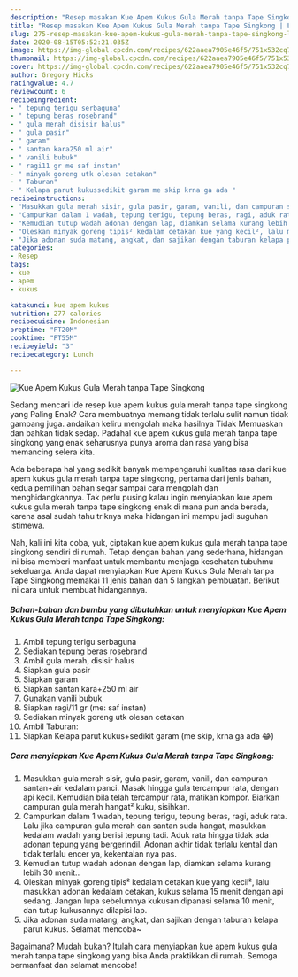 ```yaml
---
description: "Resep masakan Kue Apem Kukus Gula Merah tanpa Tape Singkong | Langkah Membuat Kue Apem Kukus Gula Merah tanpa Tape Singkong Yang Enak Banget"
title: "Resep masakan Kue Apem Kukus Gula Merah tanpa Tape Singkong | Langkah Membuat Kue Apem Kukus Gula Merah tanpa Tape Singkong Yang Enak Banget"
slug: 275-resep-masakan-kue-apem-kukus-gula-merah-tanpa-tape-singkong-langkah-membuat-kue-apem-kukus-gula-merah-tanpa-tape-singkong-yang-enak-banget
date: 2020-08-15T05:52:21.035Z
image: https://img-global.cpcdn.com/recipes/622aaea7905e46f5/751x532cq70/kue-apem-kukus-gula-merah-tanpa-tape-singkong-foto-resep-utama.jpg
thumbnail: https://img-global.cpcdn.com/recipes/622aaea7905e46f5/751x532cq70/kue-apem-kukus-gula-merah-tanpa-tape-singkong-foto-resep-utama.jpg
cover: https://img-global.cpcdn.com/recipes/622aaea7905e46f5/751x532cq70/kue-apem-kukus-gula-merah-tanpa-tape-singkong-foto-resep-utama.jpg
author: Gregory Hicks
ratingvalue: 4.7
reviewcount: 6
recipeingredient:
- " tepung terigu serbaguna"
- " tepung beras rosebrand"
- " gula merah disisir halus"
- " gula pasir"
- " garam"
- " santan kara250 ml air"
- " vanili bubuk"
- " ragi11 gr me saf instan"
- " minyak goreng utk olesan cetakan"
- " Taburan"
- " Kelapa parut kukussedikit garam me skip krna ga ada "
recipeinstructions:
- "Masukkan gula merah sisir, gula pasir, garam, vanili, dan campuran santan+air kedalam panci. Masak hingga gula tercampur rata, dengan api kecil. Kemudian bila telah tercampur rata, matikan kompor. Biarkan campuran gula merah hangat² kuku, sisihkan."
- "Campurkan dalam 1 wadah, tepung terigu, tepung beras, ragi, aduk rata. Lalu jika campuran gula merah dan santan suda hangat, masukkan kedalam wadah yang berisi tepung tadi. Aduk rata hingga tidak ada adonan tepung yang bergerindil. Adonan akhir tidak terlalu kental dan tidak terlalu encer ya, kekentalan nya pas."
- "Kemudian tutup wadah adonan dengan lap, diamkan selama kurang lebih 30 menit.."
- "Oleskan minyak goreng tipis² kedalam cetakan kue yang kecil², lalu masukkan adonan kedalam cetakan, kukus selama 15 menit dengan api sedang. Jangan lupa sebelumnya kukusan dipanasi selama 10 menit, dan tutup kukusannya dilapisi lap."
- "Jika adonan suda matang, angkat, dan sajikan dengan taburan kelapa parut kukus. Selamat mencoba~"
categories:
- Resep
tags:
- kue
- apem
- kukus

katakunci: kue apem kukus 
nutrition: 277 calories
recipecuisine: Indonesian
preptime: "PT20M"
cooktime: "PT55M"
recipeyield: "3"
recipecategory: Lunch

---
```



![Kue Apem Kukus Gula Merah tanpa Tape Singkong](https://img-global.cpcdn.com/recipes/622aaea7905e46f5/751x532cq70/kue-apem-kukus-gula-merah-tanpa-tape-singkong-foto-resep-utama.jpg)

Sedang mencari ide resep kue apem kukus gula merah tanpa tape singkong yang Paling Enak? Cara membuatnya memang tidak terlalu sulit namun tidak gampang juga. andaikan keliru mengolah maka hasilnya Tidak Memuaskan dan bahkan tidak sedap. Padahal kue apem kukus gula merah tanpa tape singkong yang enak seharusnya punya aroma dan rasa yang bisa memancing selera kita.



Ada beberapa hal yang sedikit banyak mempengaruhi kualitas rasa dari kue apem kukus gula merah tanpa tape singkong, pertama dari jenis bahan, kedua pemilihan bahan segar sampai cara mengolah dan menghidangkannya. Tak perlu pusing kalau ingin menyiapkan kue apem kukus gula merah tanpa tape singkong enak di mana pun anda berada, karena asal sudah tahu triknya maka hidangan ini mampu jadi suguhan istimewa.


Nah, kali ini kita coba, yuk, ciptakan kue apem kukus gula merah tanpa tape singkong sendiri di rumah. Tetap dengan bahan yang sederhana, hidangan ini bisa memberi manfaat untuk membantu menjaga kesehatan tubuhmu sekeluarga. Anda dapat menyiapkan Kue Apem Kukus Gula Merah tanpa Tape Singkong memakai 11 jenis bahan dan 5 langkah pembuatan. Berikut ini cara untuk membuat hidangannya.

<!--inarticleads1-->

##### Bahan-bahan dan bumbu yang dibutuhkan untuk menyiapkan Kue Apem Kukus Gula Merah tanpa Tape Singkong:

1. Ambil  tepung terigu serbaguna
1. Sediakan  tepung beras rosebrand
1. Ambil  gula merah, disisir halus
1. Siapkan  gula pasir
1. Siapkan  garam
1. Siapkan  santan kara+250 ml air
1. Gunakan  vanili bubuk
1. Siapkan  ragi/11 gr (me: saf instan)
1. Sediakan  minyak goreng utk olesan cetakan
1. Ambil  Taburan:
1. Siapkan  Kelapa parut kukus+sedikit garam (me skip, krna ga ada 😂)




<!--inarticleads2-->

##### Cara menyiapkan Kue Apem Kukus Gula Merah tanpa Tape Singkong:

1. Masukkan gula merah sisir, gula pasir, garam, vanili, dan campuran santan+air kedalam panci. Masak hingga gula tercampur rata, dengan api kecil. Kemudian bila telah tercampur rata, matikan kompor. Biarkan campuran gula merah hangat² kuku, sisihkan.
1. Campurkan dalam 1 wadah, tepung terigu, tepung beras, ragi, aduk rata. Lalu jika campuran gula merah dan santan suda hangat, masukkan kedalam wadah yang berisi tepung tadi. Aduk rata hingga tidak ada adonan tepung yang bergerindil. Adonan akhir tidak terlalu kental dan tidak terlalu encer ya, kekentalan nya pas.
1. Kemudian tutup wadah adonan dengan lap, diamkan selama kurang lebih 30 menit..
1. Oleskan minyak goreng tipis² kedalam cetakan kue yang kecil², lalu masukkan adonan kedalam cetakan, kukus selama 15 menit dengan api sedang. Jangan lupa sebelumnya kukusan dipanasi selama 10 menit, dan tutup kukusannya dilapisi lap.
1. Jika adonan suda matang, angkat, dan sajikan dengan taburan kelapa parut kukus. Selamat mencoba~




Bagaimana? Mudah bukan? Itulah cara menyiapkan kue apem kukus gula merah tanpa tape singkong yang bisa Anda praktikkan di rumah. Semoga bermanfaat dan selamat mencoba!
